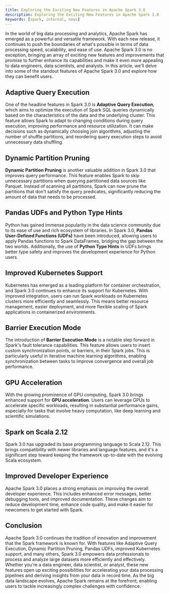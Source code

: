 ```yaml
---
title: Exploring the Exciting New Features in Apache Spark 3.0
description: Exploring the Exciting New Features in Apache Spark 3.0
keywords: [spark, internal, news]
---
```


In the world of big data processing and analytics, Apache Spark has emerged as a powerful and versatile framework. With each new release, it continues to push the boundaries of what's possible in terms of data processing speed, scalability, and ease of use. Apache Spark 3.0 is no exception, bringing an array of exciting new features and improvements that promise to further enhance its capabilities and make it even more appealing to data engineers, data scientists, and analysts. In this article, we'll delve into some of the standout features of Apache Spark 3.0 and explore how they can benefit users.

## Adaptive Query Execution

One of the headline features in Spark 3.0 is **Adaptive Query Execution**, which aims to optimize the execution of Spark SQL queries dynamically based on the characteristics of the data and the underlying cluster. This feature allows Spark to adapt to changing conditions during query execution, improving performance and resource utilization. It can make decisions such as dynamically choosing join algorithms, adjusting the number of shuffle partitions, and reordering query execution steps to avoid unnecessary data shuffling.

## Dynamic Partition Pruning

**Dynamic Partition Pruning** is another valuable addition in Spark 3.0 that improves query performance. This feature enables Spark to skip unnecessary partitions when querying partitioned data sources like Parquet. Instead of scanning all partitions, Spark can now prune the partitions that don't satisfy the query predicates, significantly reducing the amount of data that needs to be processed.

## Pandas UDFs and Python Type Hints

Python has gained immense popularity in the data science community due to its ease of use and rich ecosystem of libraries. In Spark 3.0, **Pandas User-Defined Functions (UDFs)** have been introduced, allowing users to apply Pandas functions to Spark DataFrames, bridging the gap between the two worlds. Additionally, the use of **Python Type Hints** in UDFs brings better type safety and improves the development experience for Python users.

## Improved Kubernetes Support

Kubernetes has emerged as a leading platform for container orchestration, and Spark 3.0 continues to enhance its support for Kubernetes. With improved integration, users can run Spark workloads on Kubernetes clusters more efficiently and seamlessly. This means better resource management, easier deployment, and more flexible scaling of Spark applications in containerized environments.

## Barrier Execution Mode

The introduction of **Barrier Execution Mode** is a notable step forward in Spark's fault tolerance capabilities. This feature allows users to insert custom synchronization points, or barriers, in their Spark jobs. This is particularly useful in iterative machine learning algorithms, enabling synchronization between tasks to improve convergence and overall job performance.

## GPU Acceleration

With the growing prominence of GPU computing, Spark 3.0 brings enhanced support for **GPU acceleration**. Users can leverage GPUs to accelerate specific workloads, resulting in substantial performance gains, especially for tasks that involve heavy computation, like deep learning and scientific simulations.

## Spark on Scala 2.12

Spark 3.0 has upgraded its base programming language to Scala 2.12. This brings compatibility with newer libraries and language features, and it's a significant step toward keeping the framework up-to-date with the evolving Scala ecosystem.

## Improved Developer Experience

Apache Spark 3.0 places a strong emphasis on improving the overall developer experience. This includes enhanced error messages, better debugging tools, and improved documentation. These changes aim to reduce development time, enhance code quality, and make it easier for newcomers to get started with Spark.

## Conclusion

Apache Spark 3.0 continues the tradition of innovation and improvement that the Spark framework is known for. With features like Adaptive Query Execution, Dynamic Partition Pruning, Pandas UDFs, improved Kubernetes support, and many others, Spark 3.0 empowers data professionals to process and analyze large datasets more efficiently and effectively. Whether you're a data engineer, data scientist, or analyst, these new features open up exciting possibilities for accelerating your data processing pipelines and deriving insights from your data in record time. As the big data landscape evolves, Apache Spark remains at the forefront, enabling users to tackle increasingly complex challenges with confidence.